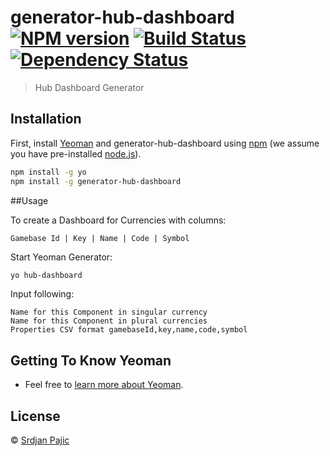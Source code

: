 # generator-hub-dashboard [![NPM version][npm-image]][npm-url] [![Build Status][travis-image]][travis-url] [![Dependency Status][daviddm-image]][daviddm-url]
> Hub Dashboard Generator

## Installation

First, install [Yeoman](http://yeoman.io) and generator-hub-dashboard using [npm](https://www.npmjs.com/) (we assume you have pre-installed [node.js](https://nodejs.org/)).

```bash
npm install -g yo
npm install -g generator-hub-dashboard
```


##Usage

To create a Dashboard for Currencies with columns:

```Gamebase Id | Key | Name | Code | Symbol```

Start Yeoman Generator:
```bash
yo hub-dashboard
```

Input following:

```
Name for this Component in singular currency
Name for this Component in plural currencies
Properties CSV format gamebaseId,key,name,code,symbol
```


## Getting To Know Yeoman

 * Feel free to [learn more about Yeoman](http://yeoman.io/).

## License

 © [Srdjan Pajic]()


[npm-image]: https://badge.fury.io/js/generator-hub-dashboard.svg
[npm-url]: https://npmjs.org/package/generator-hub-dashboard
[travis-image]: https://travis-ci.org/pajics/generator-hub-dashboard.svg?branch=master
[travis-url]: https://travis-ci.org/pajics/generator-hub-dashboard
[daviddm-image]: https://david-dm.org/pajics/generator-hub-dashboard.svg?theme=shields.io
[daviddm-url]: https://david-dm.org/pajics/generator-hub-dashboard
